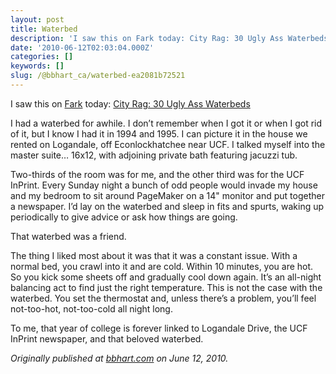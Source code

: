 ```yaml
---
layout: post
title: Waterbed
description: 'I saw this on Fark today: City Rag: 30 Ugly Ass Waterbeds'
date: '2010-06-12T02:03:04.000Z'
categories: []
keywords: []
slug: /@bbhart_ca/waterbed-ea2081b72521
---
```


I saw this on [Fark](http://www.fark.com/) today: [City Rag: 30 Ugly Ass Waterbeds](http://cityrag.com/2010/06/30-ugly-ass-waterbeds/)

I had a waterbed for awhile. I don’t remember when I got it or when I got rid of it, but I know I had it in 1994 and 1995. I can picture it in the house we rented on Logandale, off Econlockhatchee near UCF. I talked myself into the master suite… 16x12, with adjoining private bath featuring jacuzzi tub.

Two-thirds of the room was for me, and the other third was for the UCF InPrint. Every Sunday night a bunch of odd people would invade my house and my bedroom to sit around PageMaker on a 14" monitor and put together a newspaper. I’d lay on the waterbed and sleep in fits and spurts, waking up periodically to give advice or ask how things are going.

That waterbed was a friend.

The thing I liked most about it was that it was a constant issue. With a normal bed, you crawl into it and are cold. Within 10 minutes, you are hot. So you kick some sheets off and gradually cool down again. It’s an all-night balancing act to find just the right temperature. This is not the case with the waterbed. You set the thermostat and, unless there’s a problem, you’ll feel not-too-hot, not-too-cold all night long.

To me, that year of college is forever linked to Logandale Drive, the UCF InPrint newspaper, and that beloved waterbed.

_Originally published at_ [_bbhart.com_](https://bbhart.com/waterbed-7292f578708d) _on June 12, 2010._
